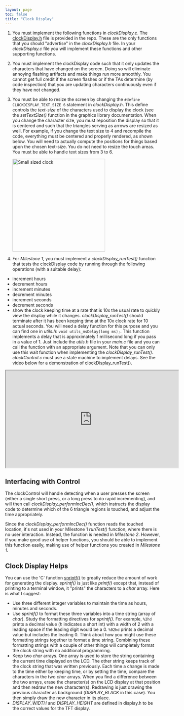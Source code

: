 ```yaml
---
layout: page
toc: false
title: "Clock Display"
---
```


1. You must implement the following functions in *clockDisplay.c*. The [clockDisplay.h](https://github.com/byu-cpe/ecen330_student/blob/master/lab4/clockDisplay.h) file is provided in the repo.
These are the only functions that you should "advertise" in the *clockDisplay.h* file. In your *clockDisplay.c* file you will implement these functions and other supporting functions.

1. You must implement the clockDisplay code such that it only updates the characters that have changed on the screen. Doing so will eliminate annoying flashing artifacts and make things run more smoothly. You cannot get full credit if the screen flashes or if the TAs determine (by code inspection) that you are updating characters continuously even if they have not changed.

1. You must be able to resize the screen by changing the `#define CLOCKDISPLAY_TEXT_SIZE 6` statement in *clockDisplay.h*.  This define controls the *text-size* of the characters used to display the clock (see the *setTextSize()* function in the graphics library documentation. When you change the character size, you must reposition the display so that it is centered and such that the triangles serving as arrows are resized as well.  For example, if you change the text size to 4 and recompile the code, everything must be centered and properly rendered, as shown below. You will need to actually compute the positions for things based upon the chosen text-size. You do not need to resize the touch areas.
You must be able to handle text sizes from 3 to 6.

    <img src="{% link media/clock/smallerclockphoto.jpg %}" width="300" alt="Small sized clock">

1. For *Milestone 1*, you must implement a *clockDisplay_runTest()* function that tests the clockDisplay code by running through the following operations (with a suitable delay):
  * increment hours
  * decrement hours
  * increment minutes
  * decrement minutes
  * increment seconds
  * decrement seconds
  * show the clock keeping time at a rate that is 10x the usual rate to quickly view the display while it changes. *clockDisplay_runTest()* should terminate after it has been keeping time at the 10x clock rate for 10 actual seconds. You will need a delay function for this purpose and you can find one in *utils.h*: `void utils_msDelay(long ms);`. This function implements a delay that is approximately 1 millisecond long if you pass in a value of 1. Just include the *utils.h* file in your *main.c* file and you can call the function with an appropriate argument. Note that you can only use this wait function when implementing the *clockDisplay_runTest()*. *clockControl.c* must use a state machine to implement delays. See the video below for a demonstration of clockDisplay_runTest().

<iframe width="560" height="315" allow="fullscreen" src="https://www.youtube.com/embed/Yb-4OF4ULz4"> </iframe>

## Interfacing with Control

The clockControl will handle detecting when a user presses the screen (either a single short press, or a long press to do rapid incrementing), and will then call *clockDisplay_performIncDec()*, which instructs the display code to determine which of the 6 triangle regions is touched, and adjust the time appropriately.

Since the *clockDisplay_performIncDec()* function reads the touched location, it's not used in your Milestone 1 *runTest()* function, where there is no user interaction.  Instead, the function is needed in *Milestone 2*.  However, if you make good use of helper functions, you should be able to implement this function easily, making use of helper functions you created in *Milestone 1*.

## Clock Display Helps 

You can use the 'C' function [sprintf()](http://www.tutorialspoint.com/c_standard_library/c_function_sprintf.htm) to greatly reduce the amount of work for generating the display. *sprintf()* is just like *printf()* except that, instead of printing to a terminal window, it "prints" the characters to a *char* array. Here is what I suggest:
  * Use three different integer variables to maintain the time as hours, minutes and seconds.
  * Use *sprintf()* to format these three variables into a time string (array of *char*). Study the formatting directives for *sprintf()*. For example, `%2hd` prints a decimal value (*h* indicates a short int) with a width of 2 with a leading space if the leading digit would be a 0. `%02hd` prints a decimal value but includes the leading 0. Think about how you might use these formatting strings together to format a time string. Combining these formatting strings with a couple of other things will completely format the clock string with no additional programming.
  * Keep two *char* arrays. One array is used to store the string containing the current time displayed on the LCD. The other string keeps track of the clock string that was written previously. Each time a change is made to the time either by keeping time, or by setting the time, compare the characters in the two *char* arrays. When you find a difference between the two arrays, erase the character(s) on the LCD display at that position and then redraw the new character(s). Redrawing is just drawing the previous character as background (*DISPLAY_BLACK* in this case). You then simply draw the new character in its place.
  * *DISPLAY_WIDTH* and *DISPLAY_HEIGHT* are defined in display.h to be the correct values for the TFT display.
